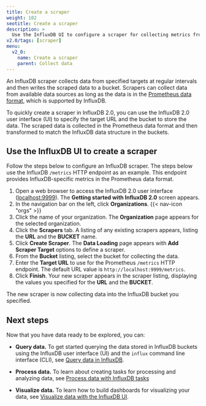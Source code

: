 ```yaml
---
title: Create a scraper
weight: 102
seotitle: Create a scraper
description: >
  Use the InfluxDB UI to configure a scraper for collecting metrics from InfluxDB instances or third-party systems.
v2.0/tags: [scraper]
menu:
  v2_0:
    name: Create a scraper
    parent: Collect data
---
```


An InfluxDB scraper collects data from specified targets at regular intervals and then writes the scraped data to a bucket. Scrapers can collect data from available data sources as long as the data is in the [Prometheus data format](https://prometheus.io/docs/instrumenting/exposition_formats/), which is supported by InfluxDB.

To quickly create a scraper in InfluxDB 2.0, you can use the InfluxDB 2.0 user interface (UI) to specify the target URL and the bucket to store the data. The scraped data is collected in the Prometheus data format and then transformed to match the InfluxDB data structure in the buckets.

## Use the InfluxDB UI to create a scraper

Follow the steps below to configure an InfluxDB scraper. The steps below use the InfluxDB
`/metrics` HTTP endpoint as an example. This endpoint provides InfluxDB-specific metrics in the Prometheus data format.

1. Open a web browser to access the InfluxDB 2.0 user interface
   ([localhost:9999](http://localhost:9999)). The **Getting started with InfluxDB 2.0** screen appears.
2. In the navigation bar on the left, click **Organizations**.
 {{< nav-icon "orgs" >}}
3. Click the name of your organization. The **Organization** page appears for the selected organization.
4. Click the **Scrapers** tab. A listing of any existing scrapers appears, listing the **URL** and the **BUCKET** name.
5. Click **Create Scraper**. The **Data Loading** page appears with **Add Scraper Target** options to define a scraper.
6. From the **Bucket** listing, select the bucket for collecting the data.
7. Enter the **Target URL** to use for the Prometheus `/metrics` HTTP endpoint. The default URL value is `http://localhost:9999/metrics`.
8. Click **Finish**. Your new scraper appears in the scraper listing, displaying the values you specified for the **URL** and the **BUCKET**.

The new scraper is now collecting data into the InfluxDB bucket you specified.

## Next steps

Now that you have data ready to be explored, you can:

* **Query data.** To get started querying the data stored in InfluxDB buckets using the InfluxDB user interface (UI) and the `influx` command line interface (CLI), see [Query data in InfluxDB](/v2.0/query-data).

* **Process data.** To learn about creating tasks for processing and analyzing data, see [Process data with InfluxDB tasks](/v2.0/process-data)

* **Visualize data.** To learn how to build dashboards for visualizing your data, see [Visualize data with the InfluxDB UI](/v2.0/visualize-data).
